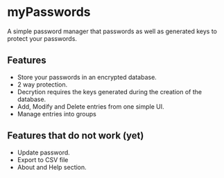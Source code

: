 # myPasswords
A simple password manager that passwords as well as generated keys to protect your passwords.

## Features
- Store your passwords in an encrypted database.
- 2 way protection.
- Decrytion requires the keys generated during the creation of the database.
- Add, Modify and Delete entries from one simple UI.
- Manage entries into groups

## Features that do not work (yet)
- Update password.
- Export to CSV file
- About and Help section.
